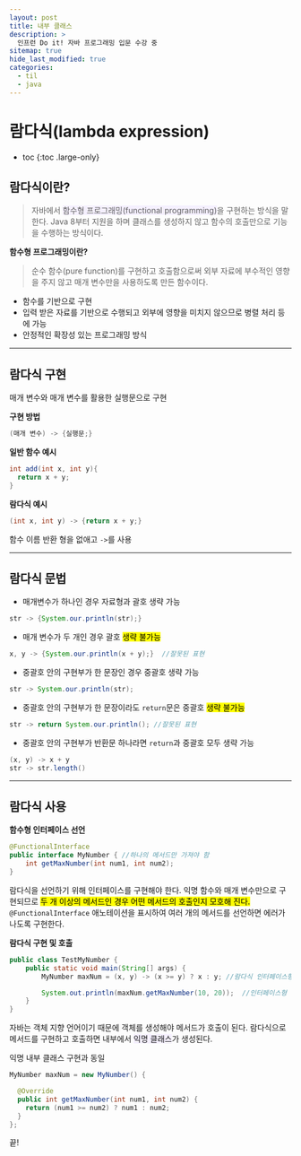 ```yaml
---
layout: post
title: 내부 클래스
description: >
  인프런 Do it! 자바 프로그래밍 입문 수강 중
sitemap: true
hide_last_modified: true
categories:
  - til
  - java
---
```


# 람다식(lambda expression)

* toc
{:toc .large-only}

## 람다식이란?
>자바에서 <span style='background-color: #f5f0ff'>함수형 프로그래밍(functional programming)</span>을 구현하는 방식을 말한다. Java 8부터 지원을 하며 클래스를 생성하지 않고 함수의 호출만으로 기능을 수행하는 방식이다.

__함수형 프로그래밍이란?__
>순수 함수(pure function)를 구현하고 호출함으로써 외부 자료에 부수적인 영향을 주지 않고 매개 변수만을 사용하도록 만든 함수이다.
- 함수를 기반으로 구현
- 입력 받은 자료를 기반으로 수행되고 외부에 영향을 미치지 않으므로 병렬 처리 등에 가능
- 안정적인 확장성 있는 프로그래밍 방식

---

## 람다식 구현

매개 변수와 매개 변수를 활용한 실행문으로 구현

__구현 방법__
```java
(매개 변수) -> {실행문;}
```
__일반 함수 예시__
```java
int add(int x, int y){
  return x + y;
}
```

__람다식 예시__
```java
(int x, int y) -> {return x + y;}
```
함수 이름 반환 형을 없애고 `->`를 사용

---

## 람다식 문법

- 매개변수가 하나인 경우 자료형과 괄호 생략 가능

```java
str -> {System.our.println(str);}
```
- 매개 변수가 두 개인 경우 괄호 <mark>생략 불가능</mark>
```java
x, y -> {System.our.println(x + y);}  //잘못된 표현
```
- 중괄호 안의 구현부가 한 문장인 경우 중괄호 생략 가능
```java
str -> System.our.println(str);
```
- 중괄호 안의 구현부가 한 문장이라도 `return`문은 중괄호 <mark>생략 불가능</mark>
```java
str -> return System.our.println(); //잘못된 표현
```
- 중괄호 안의 구현부가 반환문 하나라면 `return`과 중괄호 모두 생략 가능
```java
(x, y) -> x + y
str -> str.length()
```

---

## 람다식 사용

__함수형 인터페이스 선언__

```java
@FunctionalInterface
public interface MyNumber { //하나의 메서드만 가져야 함
	int getMaxNumber(int num1, int num2);
}
```
람다식을 선언하기 위해 인터페이스를 구현해야 한다. 익명 함수와 매개 변수만으로 구현되므로 <mark>두 개 이상의 메서드인 경우 어떤 메서드의 호출인지 모호해 진다.</mark> `@FunctionalInterface` 애노테이션을 표시하여 여러 개의 메서드를 선언하면 에러가 나도록 구현한다.

__람다식 구현 및 호출__
```java
public class TestMyNumber {
	public static void main(String[] args) {
		MyNumber maxNum = (x, y) -> (x >= y) ? x : y; //람다식 인터페이스형 변수에 대입

		System.out.println(maxNum.getMaxNumber(10, 20));  //인터페이스형 변수로 메서드 호출
	}
}
```

자바는 객체 지향 언어이기 때문에 객체를 생성해야 메서드가 호출이 된다. 람다식으로 메서드를 구현하고 호출하면 내부에서 <span style='background-color: #f5f0ff'>익명 클래스</span>가 생성된다.

익명 내부 클래스 구현과 동일
```java
MyNumber maxNum = new MyNumber() {		

  @Override
  public int getMaxNumber(int num1, int num2) {
    return (num1 >= num2) ? num1 : num2;
  }
};
```

끝!